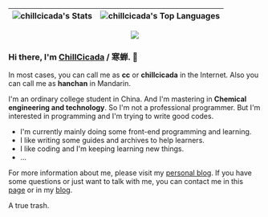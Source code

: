 |![chillcicada's Stats](https://github-readme-stats-chillcicada.vercel.app/api?username=chillcicada&hide_title=true&theme=transparent&show_icons=true&hide_border=true&count_private=true)|![chillcicada's Top Languages](https://github-readme-stats-chillcicada.vercel.app/api/top-langs/?username=chillcicada&theme=transparent&show_icons=true&hide_border=true&layout=compact)|
|:-:|:-:|

<div align="center">
  <img src="https://github-readme-stats-chillcicada.vercel.app/api/wakatime?username=chillcicada&theme=transparent&layout=compact&hide_border=true&range=last_7_days" />
</div>

### Hi there, I'm [ChillCicada](https://chillcicada.com/about/) / 寒蝉. 👋

In most cases, you can call me as **cc** or **chillcicada** in the Internet. Also you can call me as **hanchan** in Mandarin.

I'm an ordinary college student in China. And I'm mastering in **Chemical engineering and technology**. So I'm not a professional programmer. But I'm interested in programming and I'm trying to write good codes.

- I'm currently mainly doing some front-end programming and learning.
- I like writing some guides and archives to help learners.
- I like coding and I'm keeping learning new things.
- ...

For more information about me, please visit my [personal blog](https://chillcicada.com). If you have some questions or just want to talk with me, you can contact me in this [page](https://github.com/chillcicada/chillcicada/issues) or in my [blog](https://chillcicada.com/chat/).

A true trash.
